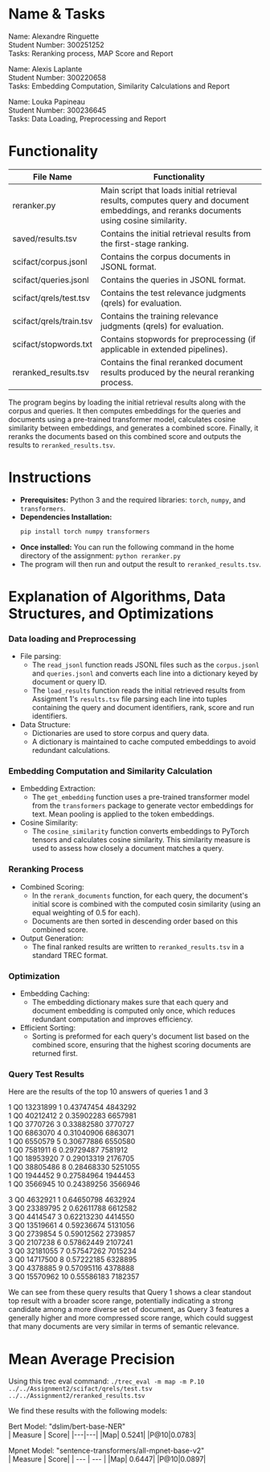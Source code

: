 # Name & Tasks

Name: Alexandre Ringuette   
Student Number: 300251252      
Tasks: Reranking process, MAP Score and Report

Name: Alexis Laplante   
Student Number: 300220658   
Tasks: Embedding Computation, Similarity Calculations and Report

Name: Louka Papineau    
Student Number: 300236645   
Tasks: Data Loading, Preprocessing and Report



# Functionality

| File Name                 | Functionality                                                                                                   |
|---------------------------|-----------------------------------------------------------------------------------------------------------------|
| reranker.py               | Main script that loads initial retrieval results, computes query and document embeddings, and reranks documents using cosine similarity. |
| saved/results.tsv         | Contains the initial retrieval results from the first-stage ranking.                                            |
| scifact/corpus.jsonl      | Contains the corpus documents in JSONL format.                                                                  |
| scifact/queries.jsonl     | Contains the queries in JSONL format.                                                                           |
| scifact/qrels/test.tsv    | Contains the test relevance judgments (qrels) for evaluation.                                                   |
| scifact/qrels/train.tsv   | Contains the training relevance judgments (qrels) for evaluation.                                                 |
| scifact/stopwords.txt     | Contains stopwords for preprocessing (if applicable in extended pipelines).                                     |
| reranked_results.tsv      | Contains the final reranked document results produced by the neural reranking process.                            |

The program begins by loading the initial retrieval results along with the corpus and queries. It then computes embeddings for the queries and documents using a pre-trained transformer model, calculates cosine similarity between embeddings, and generates a combined score. Finally, it reranks the documents based on this combined score and outputs the results to `reranked_results.tsv`.



# Instructions

- **Prerequisites:** Python 3 and the required libraries: `torch`, `numpy`, and `transformers`.
- **Dependencies Installation:**  
  ```bash
  pip install torch numpy transformers
  ```
- **Once installed:** You can run the following command in the home directory of the assignment: `python reranker.py`
- The program will then run and output the result to `reranked_results.tsv`.



# Explanation of Algorithms, Data Structures, and Optimizations

### Data loading and Preprocessing
- File parsing:
    - The `read_jsonl` function reads JSONL files such as the `corpus.jsonl` and `queries.jsonl` and converts each line into a dictionary keyed by document or query ID.
    - The `load_results` function reads the initial retrieved results from Assigment 1's `results.tsv` file parsing each line into tuples containing the query and document identifiers, rank, score and run identifiers.
- Data Structure:
    - Dictionaries are used to store corpus and query data.
    - A dictionary is maintained to cache computed embeddings to avoid redundant calculations.

### Embedding Computation and Similarity Calculation
- Embedding Extraction:
    - The `get_embedding` function uses a pre-trained transformer model from the `transformers` package to generate vector embeddings for text. Mean pooling is applied to the token embeddings.
- Cosine Similarity:
    - The `cosine_similarity` function converts embeddings to PyTorch tensors and calculates cosine similarity. This similarity measure is used to assess how closely a document matches a query.

### Reranking Process
- Combined Scoring:
    - In the `rerank_documents` function, for each query, the document's initial score is combined with the computed cosin similarity (using an equal weighting of 0.5 for each).
    - Documents are then sorted in descending order based on this combined score.
- Output Generation:
    - The final ranked results are written to `reranked_results.tsv` in a standard TREC format.

### Optimization
- Embedding Caching:
    - The embedding dictionary makes sure that each query and document embedding is computed only once, which reduces redundant computation and improves efficiency.
- Efficient Sorting:
    - Sorting is preformed for each query's document list based on the combined score, ensuring that the highest scoring documents are returned first.

### Query Test Results

Here are the results of the top 10 answers of queries 1 and 3


1	Q0	13231899	1	0.43747454	4843292\
1	Q0	40212412	2	0.35902283	6657981\
1	Q0	3770726	3	0.33882580	3770727\
1	Q0	6863070	4	0.31040906	6863071\
1	Q0	6550579	5	0.30677886	6550580\
1	Q0	7581911	6	0.29729487	7581912\
1	Q0	18953920	7	0.29013319	2176705\
1	Q0	38805486	8	0.28468330	5251055\
1	Q0	1944452	9	0.27584964	1944453\
1	Q0	3566945	10	0.24389256	3566946

3	Q0	4632921	1	0.64650798	4632924\
3	Q0	23389795	2	0.62611788	6612582\
3	Q0	4414547	3	0.62213230	4414550\
3	Q0	13519661	4	0.59236674	5131056\
3	Q0	2739854	5	0.59012562	2739857\
3	Q0	2107238	6	0.57862449	2107241\
3	Q0	32181055	7	0.57547262	7015234\
3	Q0	14717500	8	0.57222185	6328895\
3	Q0	4378885	9	0.57095116	4378888\
3	Q0	15570962	10	0.55586183	7182357

We can see from these query results that Query 1 shows a clear standout top result with a broader score range, potentially indicating a strong candidate among a more diverse set of document, as Query 3 features a generally higher and more compressed score range, which could suggest that many documents are very similar in terms of semantic relevance.



# Mean Average Precision

Using this trec eval command: 
`./trec_eval -m map -m P.10 ../../Assignment2/scifact/qrels/test.tsv ../../Assignment2/reranked_results.tsv`

We find these results with the following models: 

Bert Model: "dslim/bert-base-NER"   
| Measure | Score| 
|---|---|
|Map| 0.5241|
|P@10|0.0783|


Mpnet Model: "sentence-transformers/all-mpnet-base-v2"  
| Measure | Score| 
| --- | --- |
|Map| 0.6447|
|P@10|0.0897|

